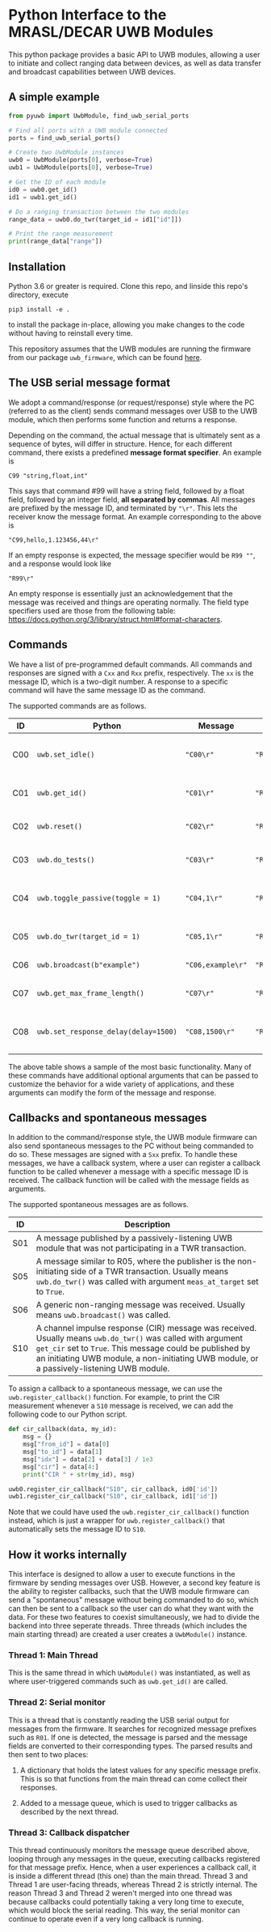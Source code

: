 # Python Interface to the MRASL/DECAR UWB Modules

This python package provides a basic API to UWB modules, allowing a user to initiate and collect ranging data between devices, as well as data transfer and broadcast capabilities between UWB devices.

## A simple example
```python 
from pyuwb import UwbModule, find_uwb_serial_ports

# Find all ports with a UWB module connected
ports = find_uwb_serial_ports()

# Create two UwbModule instances 
uwb0 = UwbModule(ports[0], verbose=True)
uwb1 = UwbModule(ports[0], verbose=True)

# Get the ID of each module
id0 = uwb0.get_id()
id1 = uwb1.get_id()

# Do a ranging transaction between the two modules
range_data = uwb0.do_twr(target_id = id1["id"]])

# Print the range measurement
print(range_data["range"])
```

## Installation

Python 3.6 or greater is required. Clone this repo, and Iinside this repo's directory, execute 

    pip3 install -e .

to install the package in-place, allowing you make changes to the code without having to reinstall every time.

This repository assumes that the UWB modules are running the firmware from our package `uwb_firmware`, which can be found [here](https://github.com/shalabyma/uwb_firmware.git).

## The USB serial message format
We adopt a command/response (or request/response) style where the PC (referred to as the client) sends command messages over USB to the UWB module, which then performs some function and returns a response. 

Depending on the command, the actual message that is ultimately sent as a sequence of bytes, will differ in structure. Hence, for each different command, there exists a predefined __message format specifier__. An example is 

    C99 "string,float,int" 

This says that command #99 will have a string field, followed by a float field, followed by an integer field, __all separated by commas__. All messages are prefixed by the message ID, and terminated by `"\r"`. This lets the receiver know the message format. An example corresponding to the above is

    "C99,hello,1.123456,44\r"

If an empty response is expected, the message specifier would be `R99 ""`, and a response would look like

    "R99\r"

An empty response is essentially just an acknowledgement that the message was received and things are operating normally. The field type specifiers used are those from the following table:
https://docs.python.org/3/library/struct.html#format-characters. 


## Commands

We have a list of pre-programmed default commands. All commands and responses are signed with a `Cxx` and `Rxx` prefix, respectively. The `xx` is the message ID, which is a two-digit number. A response to a specific command will have the same message ID as the command. 

The supported commands are as follows.

|ID | Python | Message| Response | Description|
|--|--------|---------------------|------------------|-----------|
|C00| `uwb.set_idle()`| `"C00\r"` | `"R00\r"` | Set the UWB module to idle mode
|C01| `uwb.get_id()`| `"C01\r"`|`"R01,3\r"` | Get the ID of the UWB module
|C02| `uwb.reset()`| `"C02\r"`| `"R02\r"` | Reset the UWB module
|C03| `uwb.do_tests()`| `"C03\r"`| `"R03,1\r"` | Run a series of tests
|C04| `uwb.toggle_passive(toggle = 1)`| `"C04,1\r"`| `"R04\r"` | Toggle passive listening mode
|C05| `uwb.do_twr(target_id = 1)`| `"C05,1\r"`| `"R05,1.2345\r"` | Initiate a TWR transaction
|C06| `uwb.broadcast(b"example")`| `"C06,example\r"`| `"R06\r"` | Broadcast a message
|C07| `uwb.get_max_frame_length()`| `"C07\r"`| `"R07,100\r"`| Get max frame length
|C08| `uwb.set_response_delay(delay=1500)`| `"C08,1500\r"`| `"R08\r"`| Set delay for 2nd response in DS-TWR

The above table shows a sample of the most basic functionality. Many of these commands have additional optional arguments that can be passed to customize the behavior for a wide variety of applications, and these arguments can modify the form of the message and response.

## Callbacks and spontaneous messages

In addition to the command/response style, the UWB module firmware can also send spontaneous messages to the PC without being commanded to do so. These messages are signed with a `Sxx` prefix. To handle these messages, we have a callback system, where a user can register a callback function to be called whenever a message with a specific message ID is received. The callback function will be called with the message fields as arguments.

The supported spontaneous messages are as follows.

|ID | Description|
|--|--------|
|S01| A message published by a passively-listening UWB module that was not participating in a TWR transaction.
|S05| A message similar to R05, where the publisher is the non-initiating side of a TWR transaction. Usually means `uwb.do_twr()` was called with argument `meas_at_target` set to `True`.
|S06| A generic non-ranging message was received. Usually means `uwb.broadcast()` was called.
|S10| A channel impulse response (CIR) message was received. Usually means `uwb.do_twr()` was called with argument `get_cir` set to `True`. This message could be published by an initiating UWB module, a non-initiating UWB module, or a passively-listening UWB module.

To assign a callback to a spontaneous message, we can use the `uwb.register_callback()` function. For example, to print the CIR measurement whenever a `S10` message is received, we can add the following code to our Python script.

```python
def cir_callback(data, my_id):
    msg = {}
    msg["from_id"] = data[0]
    msg["to_id"] = data[1]
    msg["idx"] = data[2] + data[3] / 1e3
    msg["cir"] = data[4:]
    print("CIR " + str(my_id), msg)

uwb0.register_cir_callback("S10", cir_callback, id0['id'])
uwb1.register_cir_callback("S10", cir_callback, id1['id'])
```

Note that we could have used the `uwb.register_cir_callback()` function instead, which is just a wrapper for `uwb.register_callback()` that automatically sets the message ID to `S10`.

## How it works internally

This interface is designed to allow a user to execute functions in the firmware by sending messages over USB. However, a second key feature is the ability to register callbacks, such that the UWB module firmware can send a "spontaneous" message without being commanded to do so, which can then be sent to a callback so the user can do what they want with the data. For these two features to coexist simultaneously, we had to divide the backend into three seperate threads. Three threads (which includes the main starting thread) are created a user creates a `UwbModule()` instance.

### Thread 1: Main Thread
This is the same thread in which `UwbModule()` was instantiated, as well as where user-triggered commands such as `uwb.get_id()` are called.

### Thread 2: Serial monitor
This is a thread that is constantly reading the USB serial output for messages from the firmware. It searches for recognized message prefixes such as `R01`. If one is detected, the message is parsed and the message fields are converted to their corresponding types. The parsed results and then sent to two places:

1. A dictionary that holds the latest values for any specific message prefix. This is so that functions from the main thread can come collect their responses. 

2. Added to a message queue, which is used to trigger callbacks as described by the next thread.

### Thread 3: Callback dispatcher
This thread continuously monitors the message queue described above, looping through any messages in the queue, executing callbacks registered for that message prefix. Hence, when a user experiences a callback call, it is inside a different thread (this one) than the main thread. Thread 3 and Thread 1 are user-facing threads, whereas Thread 2 is strictly internal. The reason Thread 3 and Thread 2 weren't merged into one thread was because callbacks could potentially taking a very long time to execute, which would block the serial reading. This way, the serial monitor can continue to operate even if a very long callback is running.